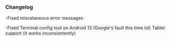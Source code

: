 ### Changelog
-Fixed miscelaneous error messages

-Fixed Terminal config tool on Android 13 (Google's fault this time lol)
Tablet support (it works inconsisntently)
